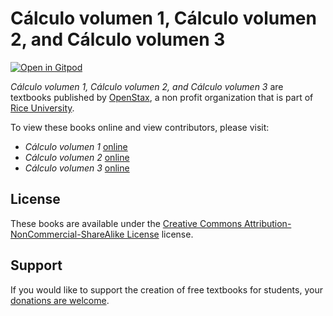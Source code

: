 # Cálculo volumen 1, Cálculo volumen 2, and Cálculo volumen 3

[![Open in Gitpod](https://gitpod.io/button/open-in-gitpod.svg)](https://gitpod.io/from-referrer/)

_Cálculo volumen 1, Cálculo volumen 2, and Cálculo volumen 3_ are textbooks published by [OpenStax](https://openstax.org/), a non profit organization that is part of [Rice University](https://www.rice.edu/).

To view these books online and view contributors, please visit:
- _Cálculo volumen 1_ [online](https://openstax.org/details/books/c%C3%A1lculo-volumen-1)
- _Cálculo volumen 2_ [online](https://openstax.org/details/books/c%C3%A1lculo-volumen-2)
- _Cálculo volumen 3_ [online](https://openstax.org/details/books/c%C3%A1lculo-volumen-3)

## License
These books are available under the [Creative Commons Attribution-NonCommercial-ShareAlike License](./LICENSE) license.

## Support
If you would like to support the creation of free textbooks for students, your [donations are welcome](https://riceconnect.rice.edu/donation/support-openstax-banner).
